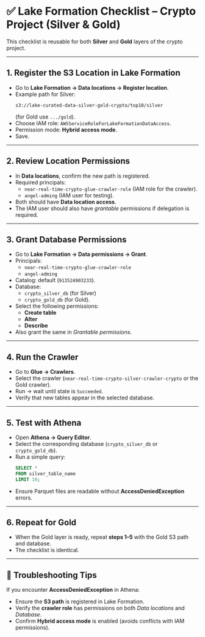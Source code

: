# ✅ Lake Formation Checklist – Crypto Project (Silver & Gold)

This checklist is reusable for both **Silver** and **Gold** layers of the crypto project.

---

## 1. Register the S3 Location in Lake Formation
- Go to **Lake Formation → Data locations → Register location**.  
- Example path for Silver:  
  ```
  s3://lake-curated-data-silver-gold-crypto/top10/silver
  ```  
  (for Gold use `.../gold`).  
- Choose IAM role: `AWSServiceRoleForLakeFormationDataAccess`.  
- Permission mode: **Hybrid access mode**.  
- Save.

---

## 2. Review Location Permissions
- In **Data locations**, confirm the new path is registered.  
- Required principals:  
  - `near-real-time-crypto-glue-crawler-role` (IAM role for the crawler).  
  - `angel-adming` (IAM user for testing).  
- Both should have **Data location access**.  
- The IAM user should also have *grantable* permissions if delegation is required.

---

## 3. Grant Database Permissions
- Go to **Lake Formation → Data permissions → Grant**.  
- Principals:  
  - `near-real-time-crypto-glue-crawler-role`  
  - `angel-adming`  
- Catalog: default (`913524903233`).  
- Database:  
  - `crypto_silver_db` (for Silver)  
  - `crypto_gold_db` (for Gold).  
- Select the following permissions:  
  - **Create table**  
  - **Alter**  
  - **Describe**  
- Also grant the same in *Grantable permissions*.

---

## 4. Run the Crawler
- Go to **Glue → Crawlers**.  
- Select the crawler (`near-real-time-crypto-silver-crawler-crypto` or the Gold crawler).  
- Run → wait until state is `Succeeded`.  
- Verify that new tables appear in the selected database.

---

## 5. Test with Athena
- Open **Athena → Query Editor**.  
- Select the corresponding database (`crypto_silver_db` or `crypto_gold_db`).  
- Run a simple query:  
  ```sql
  SELECT * 
  FROM silver_table_name
  LIMIT 10;
  ```  
- Ensure Parquet files are readable without **AccessDeniedException** errors.

---

## 6. Repeat for Gold
- When the Gold layer is ready, repeat **steps 1–5** with the Gold S3 path and database.  
- The checklist is identical.

---

## 📌 Troubleshooting Tips
If you encounter **AccessDeniedException** in Athena:  
- Ensure the **S3 path** is registered in Lake Formation.  
- Verify the **crawler role** has permissions on both *Data locations* and *Database*.  
- Confirm **Hybrid access mode** is enabled (avoids conflicts with IAM permissions).

